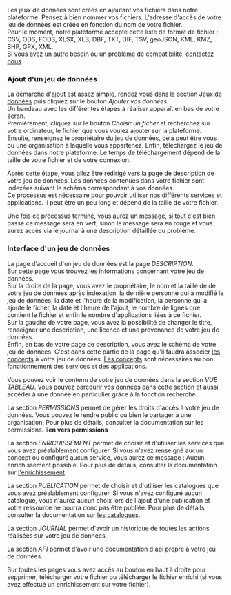 Les jeux de données sont créés en ajoutant vos fichiers dans notre plateforme.
Pensez à bien nommer vos fichiers. L'adresse d'accès de votre jeu de données est créée en fonction du nom de votre fichier.  
Pour le moment, notre plateforme accepte cette liste de format de fichier : CSV, ODS, FODS, XLSX, XLS, DBF, TXT, DIF, TSV, geoJSON, KML, KMZ, SHP, GPX, XML.  
Si vous avez un autre besoin ou un probleme de compatibilité, [contactez nous](https://koumoul.com/contact).
### Ajout d'un jeu de données

La démarche d'ajout est assez simple, rendez vous dans la section [Jeux de données](https://koumoul.com/s/data-fair/datasets) puis cliquez sur le bouton *Ajouter vos données*.  
Un bandeau avec les différentes étapes à réaliser apparaît en bas de votre écran.  
Premièrement, cliquez sur le bouton *Choisir un ficher* et recherchez sur votre ordinateur, le fichier que vous voulez ajouter sur la plateforme.
Ensuite, renseignez le propriétaire du jeu de données, cela peut être vous ou une organisation à laquelle vous appartenez.
Enfin, téléchargez le jeu de données dans notre plateforme. Le temps de téléchargement dépend de la taille de votre fichier et de votre connexion.

Après cette étape, vous allez être redirigé vers la page de description de votre jeu de données. Les données contenues dans votre fichier sont indexées suivant le schéma correspondant à vos données.  
Ce processus est nécessaire pour pouvoir utiliser nos différents services et applications. Il peut être un peu long et dépend de la taille de votre fichier.

Une fois ce processus terminé, vous aurez un message, si tout c'est bien passé ce message sera en vert, sinon le message sera en rouge et vous aurez accès via le journal à une description détaillée du problème.

### Interface d'un jeu de données

La page d’accueil d'un jeu de données est la page *DESCRIPTION*.  
Sur cette page vous trouvez les informations concernant votre jeu de données.  
Sur la droite de la page, vous avez le propriétaire, le nom et la taille de de votre jeu de données après indexation, la dernière personne qui à modifié le jeu de données, la date et l'heure de la modification, la personne qui a ajouté le ficher, la date et l'heure de l'ajout, le nombre de lignes que contient le fichier et enfin le nombre d'applications liées à ce fichier.  
Sur la gauche de votre page, vous avez la possibilité de changer le titre, renseigner une description, une licence et une provenance de votre jeu de données.  
Enfin, en bas de votre page de description, vous avez le schéma de votre jeu de données. C'est dans cette partie de la page qu'il faudra associer [les concepts](user-guide/concepts) à votre jeu de données. [Les concepts](user-guide/concepts) sont nécessaires au bon fonctionnement des services et des applications.

Vous pouvez voir le contenu de votre jeu de données dans la section *VUE TABLEAU*. Vous pouvez parcourir vos données dans cette section et aussi accéder à une donnée en particulier grâce à la fonction recherche.

La section *PERMISSIONS* permet de gérer les droits d'accès à votre jeu de données. Vous pouvez le rendre public ou bien le partager à une organisation. Pour plus de détails, consulter la documentation sur les permissions. **lien vers permissions**

La section *ENRICHISSEMENT* permet de choisir et d'utiliser les services que vous avez préalablement configurer. Si vous n'avez renseigné aucun concept ou configuré aucun service, vous aurez ce message : Aucun enrichissement possible. Pour plus de détails, consulter la documentation sur [l'enrichissement](user-guide/enrichment).

La section *PUBLICATION* permet de choisir et d'utiliser les catalogues que vous avez préalablement configurer. Si vous n'avez configuré aucun catalogue, vous n'aurez aucun choix lors de l'ajout d'une publication et votre ressource ne pourra donc pas être publiée. Pour plus de détails, consulter la documentation sur [les catalogues](user-guide/catalog).

La section *JOURNAL* permet d'avoir un historique de toutes les actions réalisées sur votre jeu de données.

La section *API* permet d'avoir une documentation d'api propre à votre jeu de données.

Sur toutes les pages vous avez accès au bouton en haut à droite pour supprimer, télécharger votre fichier ou télécharger le fichier enrichi (si vous avez effectué un enrichissement sur votre fichier).
